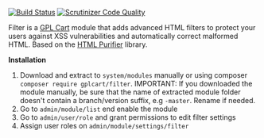 [![Build Status](https://scrutinizer-ci.com/g/gplcart/filter/badges/build.png?b=master)](https://scrutinizer-ci.com/g/gplcart/filter/build-status/master)
[![Scrutinizer Code Quality](https://scrutinizer-ci.com/g/gplcart/filter/badges/quality-score.png?b=master)](https://scrutinizer-ci.com/g/gplcart/filter/?branch=master)

Filter is a [GPL Cart](https://github.com/gplcart/gplcart) module that adds advanced HTML filters to protect your users against XSS vulnerabilities and automatically correct malformed HTML. Based on the [HTML Purifier](https://github.com/ezyang/htmlpurifier) library.

**Installation**

1. Download and extract to `system/modules` manually or using composer `composer require gplcart/filter`. IMPORTANT: If you downloaded the module manually, be sure that the name of extracted module folder doesn't contain a branch/version suffix, e.g `-master`. Rename if needed.
2. Go to `admin/module/list` end enable the module
3. Go to `admin/user/role` and grant permissions to edit filter settings
3. Assign user roles on `admin/module/settings/filter`

